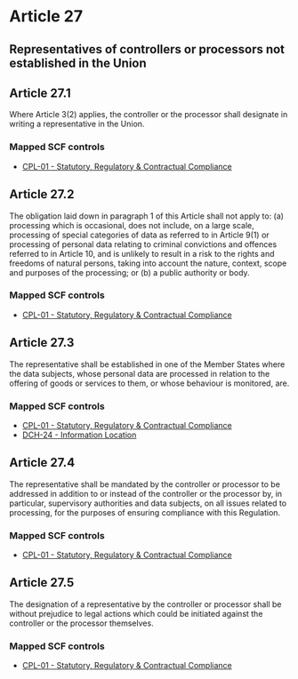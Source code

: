 # Article 27
## Representatives of controllers or processors not established in the Union

## Article 27.1
 Where Article 3(2) applies, the controller or the processor shall designate in writing a representative in the Union.
### Mapped SCF controls
- [CPL-01 - Statutory, Regulatory & Contractual Compliance](../scf/cpl-01-statutory,regulatory&contractualcompliance.md)
## Article 27.2
 The obligation laid down in paragraph 1 of this Article shall not apply to:
(a) processing which is occasional, does not include, on a large scale, processing of special categories of data as referred to in Article 9(1) or processing of personal data relating to criminal convictions and offences referred to in Article 10, and is unlikely to result in a risk to the rights and freedoms of natural persons, taking into account the nature, context, scope and purposes of the processing; or
(b) a public authority or body.
### Mapped SCF controls
- [CPL-01 - Statutory, Regulatory & Contractual Compliance](../scf/cpl-01-statutory,regulatory&contractualcompliance.md)
## Article 27.3
 The representative shall be established in one of the Member States where the data subjects, whose personal data are processed in relation to the offering of goods or services to them, or whose behaviour is monitored, are.
### Mapped SCF controls
- [CPL-01 - Statutory, Regulatory & Contractual Compliance](../scf/cpl-01-statutory,regulatory&contractualcompliance.md)
- [DCH-24 - Information Location](../scf/dch-24-informationlocation.md)
## Article 27.4
 The representative shall be mandated by the controller or processor to be addressed in addition to or instead of the controller or the processor by, in particular, supervisory authorities and data subjects, on all issues related to processing, for the purposes of ensuring compliance with this Regulation.
### Mapped SCF controls
- [CPL-01 - Statutory, Regulatory & Contractual Compliance](../scf/cpl-01-statutory,regulatory&contractualcompliance.md)
## Article 27.5
 The designation of a representative by the controller or processor shall be without prejudice to legal actions which could be initiated against the controller or the processor themselves.
### Mapped SCF controls
- [CPL-01 - Statutory, Regulatory & Contractual Compliance](../scf/cpl-01-statutory,regulatory&contractualcompliance.md)